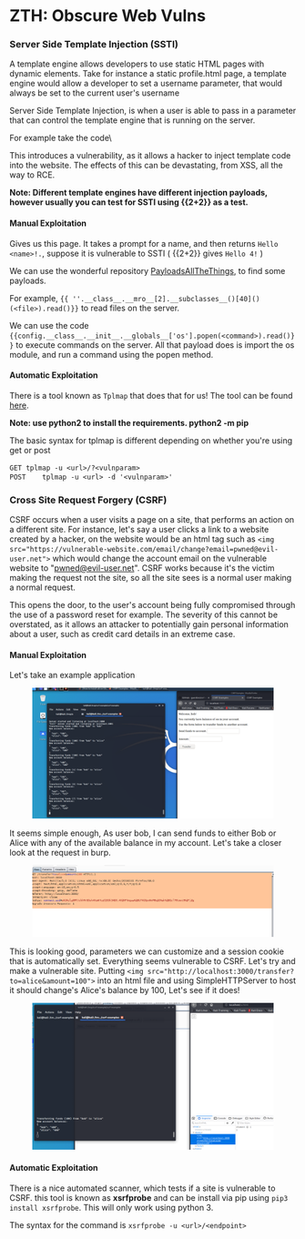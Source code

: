 # ZTH: Obscure Web Vulns

### Server Side Template Injection (SSTI)

A template engine allows developers to use static HTML pages with dynamic elements. Take for instance a static profile.html page, a template engine would allow a developer to set a username parameter, that would always be set to the current user's username

Server Side Template Injection, is when a user is able to pass in a parameter that can control the template engine that is running on the server.

For example take the code\


This introduces a vulnerability, as it allows a hacker to inject template code into the website. The effects of this can be devastating, from XSS, all the way to RCE.

**Note: Different template engines have different injection payloads, however usually you can test for SSTI using \{{2+2\}} as a test.**

#### Manual Exploitation

Gives us this page. It takes a prompt for a name, and then returns `Hello <name>!.`, suppose it is vulnerable to SSTI ( \{{2+2\}} gives `Hello 4!` )

We can use the wonderful repository [PayloadsAllTheThings](https://github.com/swisskyrepo/PayloadsAllTheThings/tree/master/Server%20Side%20Template%20Injection#basic-injection), to find some payloads.

For example, `{{ ''.__class__.__mro__[2].__subclasses__()[40]()(<file>).read()}}` to read files on the server.

We can use the code `{{config.__class__.__init__.__globals__['os'].popen(<command>).read()}}` to execute commands on the server. All that payload does is import the os module, and run a command using the popen method.

#### Automatic Exploitation

There is a tool known as `Tplmap` that does that for us! The tool can be found [here](https://github.com/epinna/tplmap).

**Note: use python2 to install the requirements. python2 -m pip**

The basic syntax for tplmap is different depending on whether you're using get or post

```
GET	tplmap -u <url>/?<vulnparam>
POST	tplmap -u <url> -d '<vulnparam>'
```



### Cross Site Request Forgery (CSRF)

CSRF occurs when a user visits a page on a site, that performs an action on a different site. For instance, let's say a user clicks a link to a website created by a hacker, on the website would be an html tag such as `<img src="https://vulnerable-website.com/email/change?email=pwned@evil-user.net">` which would change the account email on the vulnerable website to "pwned@evil-user.net". CSRF works because it's the victim making the request not the site, so all the site sees is a normal user making a normal request.

This opens the door, to the user's account being fully compromised through the use of a password reset for example. The severity of this cannot be overstated, as it allows an attacker to potentially gain personal information about a user, such as credit card details in an extreme case.

#### Manual Exploitation

Let's take an example application

<figure><img src="../../../../../../.gitbook/assets/image (108).png" alt=""><figcaption></figcaption></figure>

It seems simple enough, As user bob, I can send funds to either Bob or Alice with any of the available balance in my account. Let's take a closer look at the request in burp.

<figure><img src="../../../../../../.gitbook/assets/image (104) (1).png" alt=""><figcaption></figcaption></figure>

This is looking good, parameters we can customize and a session cookie that is automatically set. Everything seems vulnerable to CSRF. Let's try and make a vulnerable site. Putting `<img src="http://localhost:3000/transfer?to=alice&amount=100">` into an html file and using SimpleHTTPServer to host it should change's Alice's balance by 100, Let's see if it does!

<figure><img src="../../../../../../.gitbook/assets/image (12) (1).png" alt=""><figcaption></figcaption></figure>

#### Automatic Exploitation

There is a nice automated scanner, which tests if a site is vulnerable to CSRF. this tool is known as **xsrfprobe** and can be install via pip using `pip3 install xsrfprobe`. This will only work using python 3.

The syntax for the command is `xsrfprobe -u <url>/<endpoint>`

